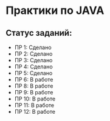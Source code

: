 # Практики по JAVA

## Статус заданий:
- ПР 1: Сделано
- ПР 2: Сделано
- ПР 3: Сделано
- ПР 4: Сделано
- ПР 5: Сделано
- ПР 6: В работе
- ПР 8: В работе
- ПР 9: В работе
- ПР 10: В работе
- ПР 11: В работе
- ПР 12: В работе
